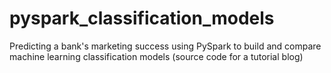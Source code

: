 # pyspark_classification_models
Predicting a bank's marketing success using PySpark to build and compare machine learning classification models (source code for a tutorial blog)
